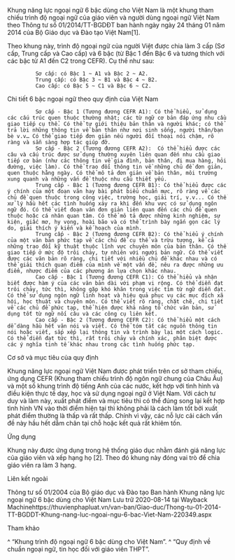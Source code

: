 Khung năng lực ngoại ngữ 6 bậc dùng cho Việt Nam là một khung tham chiếu trình độ ngoại ngữ của giáo viên và người dùng ngoại ngữ Việt Nam theo Thông tư số 01/2014/TT-BGDĐT ban hành ngày ngày 24 tháng 01 năm 2014 của Bộ Giáo dục và Đào tạo Việt Nam[1].

Theo khung này, trình độ ngoại ngữ của người Việt được chia làm 3 cấp (Sơ cấp, Trung cấp và Cao cấp) và 6 bậc (từ Bậc 1 đến Bậc 6 và tương thích với các bậc từ A1 đến C2 trong CEFR). Cụ thể như sau:

             Sơ cấp: có Bậc 1 ~ A1 và Bậc 2 ~ A2.
             Trung cấp: có Bậc 3 ~ B1 và Bậc 4 ~ B2.
             Cao cấp: có Bậc 5 ~ C1 và Bậc 6 ~ C2.

Chi tiết 6 bậc ngoại ngữ theo quy định của Việt Nam

             Sơ cấp - Bậc 1 (Tương đương CEFR A1): Có thể hiểu, sử dụng các cấu trúc quen thuộc thường nhật; các từ ngữ cơ bản đáp ứng nhu cầu giao tiếp cụ thể. Có thể tự giới thiệu bản thân và người khác; có thể trả lời những thông tin về bản thân như nơi sinh sống, người thân/bạn bè v.v… Có thể giao tiếp đơn giản nếu người đối thoại nói chậm, rõ ràng và sẵn sàng hợp tác giúp đỡ.
             Sơ cấp - Bậc 2 (Tương đương CEFR A2):  Có thể hiểu được các câu và cấu trúc được sử dụng thường xuyên liên quan đến nhu cầu giao tiếp cơ bản (như các thông tin về gia đình, bản thân, đi mua hàng, hỏi đường, việc làm). Có thể trao đổi thông tin về những chủ đề đơn giản, quen thuộc hằng ngày. Có thể mô tả đơn giản về bản thân, môi trường xung quanh và những vấn đề thuộc nhu cầu thiết yếu.
             Trung cấp - Bậc 1 (Tương đương CEFR B1): Có thể hiểu được các ý chính của một đoạn văn hay bài phát biểu chuẩn mực, rõ ràng về các chủ đề quen thuộc trong công việc, trường học, giải trí, v.v... Có thể xử lý hầu hết các tình huống xảy ra khi đến khu vực có sử dụng ngôn ngữ đó. Có thể viết đoạn văn đơn giản liên quan đến các chủ đề quen thuộc hoặc cá nhân quan tâm. Có thể mô tả được những kinh nghiệm, sự kiện, giấc mơ, hy vọng, hoài bão và có thể trình bày ngắn gọn các lý do, giải thích ý kiến và kế hoạch của mình.
             Trung cấp - Bậc 2 (Tương đương CEFR B2): Có thể hiểu ý chính của một văn bản phức tạp về các chủ đề cụ thể và trừu tượng, kể cả những trao đổi kỹ thuật thuộc lĩnh vực chuyên môn của bản thân. Có thể giao tiếp ở mức độ trôi chảy, tự nhiên với người bản ngữ. Có thể viết được các văn bản rõ ràng, chi tiết với nhiều chủ đề khác nhau và có thể giải thích quan điểm của mình về một vấn đề, nêu ra được những ưu điểm, nhược điểm của các phương án lựa chọn khác nhau.
             Cao cấp - Bậc 1 (Tương đương CEFR C1): Có thể hiểu và nhận biết được hàm ý của các văn bản dài với phạm vi rộng. Có thể diễn đạt trôi chảy, tức thì, không gặp khó khăn trong việc tìm từ ngữ diễn đạt. Có thể sử dụng ngôn ngữ linh hoạt và hiệu quả phục vụ các mục đích xã hội, học thuật và chuyên môn. Có thể viết rõ ràng, chặt chẽ, chi tiết về các chủ đề phức tạp, thể hiện được khả năng tổ chức văn bản, sử dụng tốt từ ngữ nối câu và các công cụ liên kết.
             Cao cấp - Bậc 2 (Tương đương CEFR C2): Có thể hiểu một cách dễ dàng hầu hết văn nói và viết. Có thể tóm tắt các nguồn thông tin nói hoặc viết, sắp xếp lại thông tin và trình bày lại một cách logic. Có thể diễn đạt tức thì, rất trôi chảy và chính xác, phân biệt được các ý nghĩa tinh tế khác nhau trong các tình huống phức tạp.

Cơ sở và mục tiêu của quy định

Khung năng lực ngoại ngữ Việt Nam được phát triển trên cơ sở tham chiếu, ứng dụng CEFR (Khung tham chiếu trình độ ngôn ngữ chung của Châu Âu) và một số khung trình độ tiếng Anh của các nước, kết hợp với tình hình và điều kiện thực tế dạy, học và sử dụng ngoại ngữ ở Việt Nam. Với cách tư duy và làm này, xuất phát điểm và mục tiêu thì có thể đúng song lại kết hợp tình hình VN vào thời điểm hiện tại thì không phải là cách làm tốt bởi xuất phát điểm thường là thấp và rất thấp. Chính vì vậy, các nỗ lực cải cách vấn đề này hầu hết dẫm chân tại chỗ hoặc kết quả rất khiêm tốn.

Ứng dụng

Khung này được ứng dụng trong hệ thống giáo dục nhằm đánh giá năng lực của giáo viên và xếp hạng họ [2]. Theo đó khung này đóng vai trò để chia giáo viên ra làm 3 hạng.

Liên kết ngoài

Thông tư số 01/2004 của Bộ giáo dục và Đào tạo Ban hành Khung năng lực ngoại ngữ 6 bậc dùng cho Việt Nam Lưu trữ 2020-08-14 tại Wayback Machinehttps://thuvienphapluat.vn/van-ban/Giao-duc/Thong-tu-01-2014-TT-BGDDT-Khung-nang-luc-ngoai-ngu-6-bac-Viet-Nam-220349.aspx

Tham khảo

^ “Khung trình độ ngoại ngữ 6 bậc dùng cho Việt Nam”.
^ “Quy định về chuẩn ngoại ngữ, tin học đối với giáo viên THPT”.

